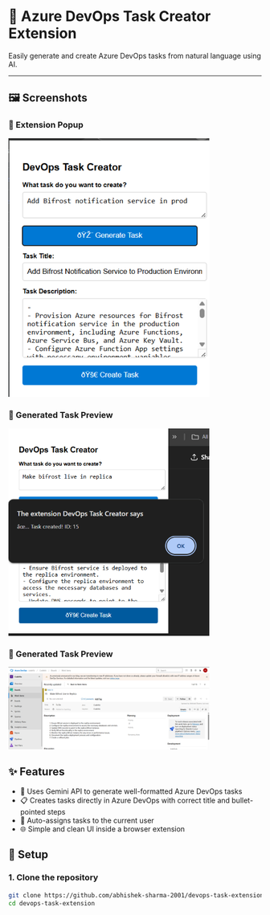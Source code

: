 # 🔧 Azure DevOps Task Creator Extension

Easily generate and create Azure DevOps tasks from natural language using AI.


---

## 🖼️ Screenshots

### 🔹 Extension Popup
<img src="./1.png" width="400" />

### 🔹 Generated Task Preview
<img src="./2.png" width="400" />

### 🔹 Generated Task Preview
<img src="./3.png" width="400" />

## ✨ Features

- 🧠 Uses Gemini API to generate well-formatted Azure DevOps tasks
- 📋 Creates tasks directly in Azure DevOps with correct title and bullet-pointed steps
- 👤 Auto-assigns tasks to the current user
- 🌐 Simple and clean UI inside a browser extension

## 🚀 Setup

### 1. Clone the repository

```bash
git clone https://github.com/abhishek-sharma-2001/devops-task-extension.git
cd devops-task-extension

